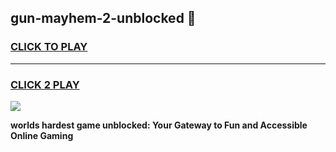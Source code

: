 
## gun-mayhem-2-unblocked 👋
<h3>
<a href="https://premium.freeplayer.one?title=gun-mayhem-2-unblocked&ref=14F">CLICK TO PLAY</a></h3>
<hr>

<h3>
<a href="https://premium.freeplayer.one?title=gun-mayhem-2-unblocked&ref=14F">CLICK 2 PLAY</a>
  
</h3>

<a href="https://premium.freeplayer.one?title=gun-mayhem-2-unblocked&ref=12F/"><img src="https://clearcache.store/games.png"></a>


**worlds hardest game unblocked: Your Gateway to Fun and Accessible Online Gaming**
